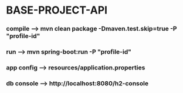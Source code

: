 # BASE-PROJECT-API
 
### compile --> mvn clean package -Dmaven.test.skip=true -P "profile-id"
### run --> mvn spring-boot:run -P "profile-id"
### app config --> resources/application.properties
### db console --> http://localhost:8080/h2-console


 
 
